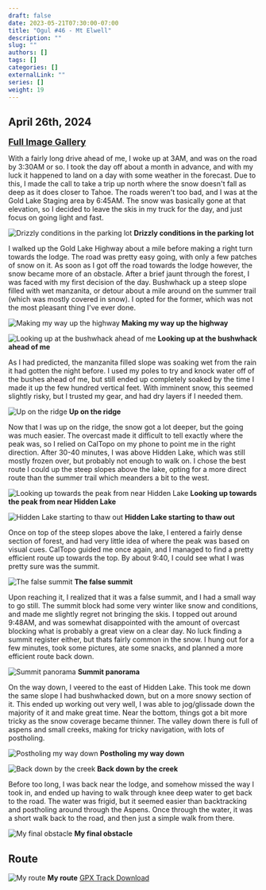 ```yaml
---
draft: false
date: 2023-05-21T07:30:00-07:00
title: "Ogul #46 - Mt Elwell"
description: ""
slug: ""
authors: []
tags: []
categories: []
externalLink: ""
series: []
weight: 19
---
```

## April 26th, 2024

<a href="../galleries/elwell-gallery/"><font size="4"><b>Full Image Gallery</b></font></a>

With a fairly long drive ahead of me, I woke up at 3AM, and was on the road by 3:30AM or so. I took the day off about a month in advance, and with my luck it happened to land on a day with some weather in the forecast. Due to this, I made the call to take a trip up north where the snow doesn't fall as deep as it does closer to Tahoe. The roads weren't too bad, and I was at the Gold Lake Staging area by 6:45AM. The snow was basically gone at that elevation, so I decided to leave the skis in my truck for the day, and just focus on going light and fast.

![Drizzly conditions in the parking lot](https://s3.us-west-1.wasabisys.com/web-assets/elwell-4-26-24/PXL_20240426_135238316.jpg?classes=shadow)
**Drizzly conditions in the parking lot**

I walked up the Gold Lake Highway about a mile before making a right turn towards the lodge. The road was pretty easy going, with only a few patches of snow on it. As soon as I got off the road towards the lodge however, the snow became more of an obstacle. After a brief jaunt through the forest, I was faced with my first decision of the day. Bushwhack up a steep slope filled with wet manzanita, or detour about a mile around on the summer trail (which was mostly covered in snow). I opted for the former, which was not the most pleasant thing I've ever done.

![Making my way up the highway](https://s3.us-west-1.wasabisys.com/web-assets/elwell-4-26-24/PXL_20240426_140801359.jpg?classes=shadow)
**Making my way up the highway**

![Looking up at the bushwhack ahead of me](https://s3.us-west-1.wasabisys.com/web-assets/elwell-4-26-24/PXL_20240426_143028075.jpg?classes=shadow)
**Looking up at the bushwhack ahead of me**

As I had predicted, the manzanita filled slope was soaking wet from the rain it had gotten the night before. I used my poles to try and knock water off of the bushes ahead of me, but still ended up completely soaked by the time I made it up the few hundred vertical feet. With imminent snow, this seemed slightly risky, but I trusted my gear, and had dry layers if I needed them.

![Up on the ridge](https://s3.us-west-1.wasabisys.com/web-assets/elwell-4-26-24/PXL_20240426_152523476.jpg?classes=shadow)
**Up on the ridge**

Now that I was up on the ridge, the snow got a lot deeper, but the going was much easier. The overcast made it difficult to tell exactly where the peak was, so I relied on CalTopo on my phone to point me in the right direction. After 30-40 minutes, I was above Hidden Lake, which was still mostly frozen over, but probably not enough to walk on. I chose the best route I could up the steep slopes above the lake, opting for a more direct route than the summer trail which meanders a bit to the west. 

![Looking up towards the peak from near Hidden Lake](https://s3.us-west-1.wasabisys.com/web-assets/elwell-4-26-24/PXL_20240426_154036710.jpg?classes=shadow)
**Looking up towards the peak from near Hidden Lake**

![Hidden Lake starting to thaw out](https://s3.us-west-1.wasabisys.com/web-assets/elwell-4-26-24/PXL_20240426_154153835.jpg?classes=shadow)
**Hidden Lake starting to thaw out**

Once on top of the steep slopes above the lake, I entered a fairly dense section of forest, and had very little idea of where the peak was based on visual cues. CalTopo guided me once again, and I managed to find a pretty efficient route up towards the top. By about 9:40, I could see what I was pretty sure was the summit. 

![The false summit](https://s3.us-west-1.wasabisys.com/web-assets/elwell-4-26-24/PXL_20240426_164054744.MP.jpg?classes=shadow)
**The false summit**

Upon reaching it, I realized that it was a false summit, and I had a small way to go still. The summit block had some very winter like snow and conditions, and made me slightly regret not bringing the skis. I topped out around 9:48AM, and was somewhat disappointed with the amount of overcast blocking what is probably a great view on a clear day. No luck finding a summit register either, but thats fairly common in the snow. I hung out for a few minutes, took some pictures, ate some snacks, and planned a more efficient route back down.

![Summit panorama](https://s3.us-west-1.wasabisys.com/web-assets/elwell-4-26-24/PXL_20240426_164857315.PANO.jpg?classes=shadow)
**Summit panorama**

On the way down, I veered to the east of Hidden Lake. This took me down the same slope I had bushwhacked down, but on a more snowy section of it. This ended up working out very well, I was able to jog/glissade down the majority of it and make great time. Near the bottom, things got a bit more tricky as the snow coverage became thinner. The valley down there is full of aspens and small creeks, making for tricky navigation, with lots of postholing. 

![Postholing my way down](https://s3.us-west-1.wasabisys.com/web-assets/elwell-4-26-24/PXL_20240426_172343639.jpg?classes=shadow)
**Postholing my way down**

![Back down by the creek](https://s3.us-west-1.wasabisys.com/web-assets/elwell-4-26-24/PXL_20240426_174204531.jpg?classes=shadow)
**Back down by the creek**

Before too long, I was back near the lodge, and somehow missed the way I took in, and ended up having to walk through knee deep water to get back to the road. The water was frigid, but it seemed easier than backtracking and postholing around through the Aspens. Once through the water, it was a short walk back to the road, and then just a simple walk from there. 

![My final obstacle](https://s3.us-west-1.wasabisys.com/web-assets/elwell-4-26-24/PXL_20240426_180534322.jpg?classes=shadow)
**My final obstacle**

## Route
![My route](https://s3.us-west-1.wasabisys.com/web-assets/elwell-4-26-24/elwell-route.jpg?classes=shadow)
**My route**
[GPX Track Download](https://s3.us-west-1.wasabisys.com/web-assets/elwell-4-26-24/elwell-4-26-24.gpx)
